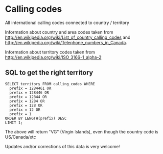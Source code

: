 Calling codes
=============

All international calling codes connected to country / territory

Information about country and area codes taken from http://en.wikipedia.org/wiki/List_of_country_calling_codes and http://en.wikipedia.org/wiki/Telephone_numbers_in_Canada.

Information about territory codes taken from http://en.wikipedia.org/wiki/ISO_3166-1_alpha-2

SQL to get the right territory
------------------------------

    SELECT territory FROM calling_codes WHERE
      prefix = 1284461 OR
      prefix = 128446 OR
      prefix = 12844 OR
      prefix = 1284 OR
      prefix = 128 OR
      prefix = 12 OR
      prefix = 1
    ORDER BY LENGTH(prefix) DESC
    LIMIT 1;

The above will return "VG" (Virgin Islands), even though the country code is US/Canada/etc

Updates and/or corrections of this data is very welcome!

